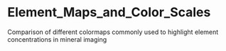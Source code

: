 # Element_Maps_and_Color_Scales
Comparison of different colormaps commonly used to highlight element concentrations in mineral imaging
